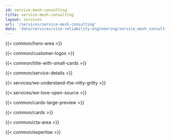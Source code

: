 ```yaml
---
id: service-mesh-consulting
title: service-mesh-consulting
layout: services
url: '/services/service-mesh-consulting'
data: 'data/services/site-reliability-engineering/service_mesh_consulting.json'
---
```


<!-- Build Better Cloud Native Products Faster -->
{{< common/hero-area >}}
<!-- Trusted by leading companies -->
{{< common/customer-logos >}}

<!-- <p>AppsCode is the winner of '2023 Stratus Award for Cloud Computing - Kubernetes' category for leading the innovation and excellence in cloud native space.</p> -->

<!-- Why migrate from monolith to microservices? -->
{{< common/title-with-small-cards >}}
<!-- By your side in your Microservices adoption journey -->
{{< common/service-details >}}
<!-- We Understand the Nitty-Gritty! -->
{{< services/we-understand-the-nitty-gritty >}}
<!-- We Love Open Source -->
{{< services/we-love-open-source >}}

{{< common/cards-large-preview >}}
<!-- Why Choose AppsCode as your Microservices Adoption Partner? -->
{{< common/cards >}}

<!-- Ready to Build Better Cloud Native Products? -->
{{< common/cta-area >}}



<!-- Team with the Diverse Set of Technical Expertise -->
{{< common/expertise >}}

